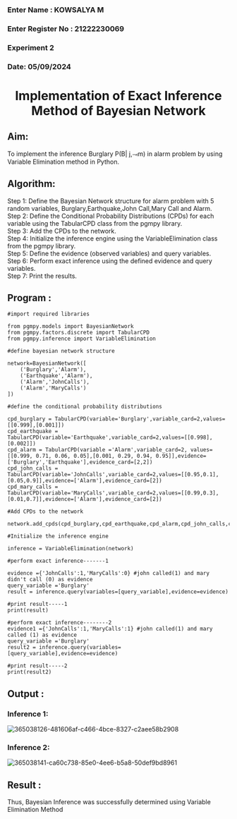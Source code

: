 <H3>Enter Name : KOWSALYA M</H3>
<H3>Enter Register No : 21222230069</H3>
<H3>Experiment 2</H3>
<H3>Date: 05/09/2024</H3>
<h1 align =center>Implementation of Exact Inference Method of Bayesian Network</h1>

## Aim:
To implement the inference Burglary P(B| j,⥗m) in alarm problem by using Variable Elimination method in Python.

## Algorithm:

Step 1: Define the Bayesian Network structure for alarm problem with 5 random variables, Burglary,Earthquake,John Call,Mary Call and Alarm.<br>
Step 2: Define the Conditional Probability Distributions (CPDs) for each variable using the TabularCPD class from the pgmpy library.<br>
Step 3: Add the CPDs to the network.<br>
Step 4: Initialize the inference engine using the VariableElimination class from the pgmpy library.<br>
Step 5: Define the evidence (observed variables) and query variables.<br>
Step 6: Perform exact inference using the defined evidence and query variables.<br>
Step 7: Print the results.<br>

## Program :
```
#import required libraries

from pgmpy.models import BayesianNetwork
from pgmpy.factors.discrete import TabularCPD
from pgmpy.inference import VariableElimination

#define bayesian network structure

network=BayesianNetwork([
    ('Burglary','Alarm'),
    ('Earthquake','Alarm'),
    ('Alarm','JohnCalls'),
    ('Alarm','MaryCalls')
])

#define the conditional probability distributions

cpd_burglary = TabularCPD(variable='Burglary',variable_card=2,values=[[0.999],[0.001]])
cpd_earthquake = TabularCPD(variable='Earthquake',variable_card=2,values=[[0.998],[0.002]])
cpd_alarm = TabularCPD(variable ='Alarm',variable_card=2, values=[[0.999, 0.71, 0.06, 0.05],[0.001, 0.29, 0.94, 0.95]],evidence=['Burglary','Earthquake'],evidence_card=[2,2])
cpd_john_calls = TabularCPD(variable='JohnCalls',variable_card=2,values=[[0.95,0.1],[0.05,0.9]],evidence=['Alarm'],evidence_card=[2])
cpd_mary_calls = TabularCPD(variable='MaryCalls',variable_card=2,values=[[0.99,0.3],[0.01,0.7]],evidence=['Alarm'],evidence_card=[2])

#Add CPDs to the network

network.add_cpds(cpd_burglary,cpd_earthquake,cpd_alarm,cpd_john_calls,cpd_mary_calls)

#Initialize the inference engine

inference = VariableElimination(network)

#perform exact inference-------1

evidence ={'JohnCalls':1,'MaryCalls':0} #john called(1) and mary didn't call (0) as evidence
query_variable ='Burglary'
result = inference.query(variables=[query_variable],evidence=evidence)

#print result-----1
print(result)

#perform exact inference--------2
evidence1 ={'JohnCalls':1,'MaryCalls':1} #john called(1) and mary called (1) as evidence
query_variable ='Burglary'
result2 = inference.query(variables=[query_variable],evidence=evidence)

#print result-----2
print(result2)
```
## Output :
### Inference 1:

![365038126-481606af-c466-4bce-8327-c2aee58b2908](https://github.com/user-attachments/assets/f076b72c-99fd-4152-9a94-3071a98bc623)
### Inference 2:

![365038141-ca60c738-85e0-4ee6-b5a8-50def9bd8961](https://github.com/user-attachments/assets/8bb601af-acbb-4c59-bdc8-a634a51d8057)

## Result :
Thus, Bayesian Inference was successfully determined using Variable Elimination Method

